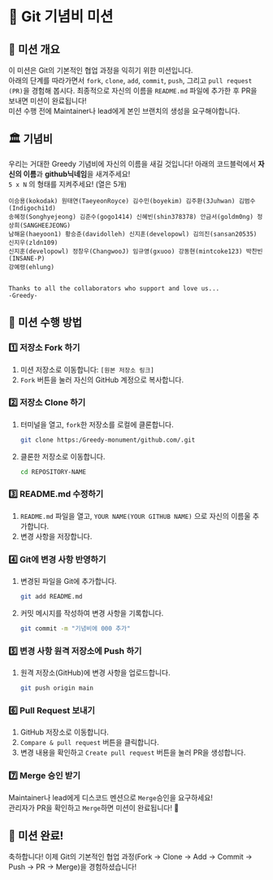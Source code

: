 # 🎯 Git 기념비 미션

## 📌 미션 개요

이 미션은 Git의 기본적인 협업 과정을 익히기 위한 미션입니다.<br/>아래의 단계를 따라가면서 `fork`, `clone`, `add`, `commit`, `push`, 그리고 `pull request (PR)`을 경험해 봅시다. 최종적으로 자신의 이름을 `README.md` 파일에 추가한 후 PR을 보내면 미션이 완료됩니다!<br/>
미션 수행 전에 Maintainer나 lead에게 본인 브랜치의 생성을 요구해야합니다.

## 🏛 기념비

우리는 거대한 Greedy 기념비에 자신의 이름을 새길 것입니다! 아래의 코드블럭에서 **자신의 이름**과 **github닉네임**을 새겨주세요!<br/>
`5 x N` 의 형태를 지켜주세요! (열은 5개)

```
이승용(kokodak) 원태연(TaeyeonRoyce) 김수민(boyekim) 김주환(3Juhwan) 김범수(Indigochi1d)
송혜정(Songhyejeong) 김준수(gogo1414) 신혜빈(shin378378) 안금서(goldm0ng) 정상희(SANGHEEJEONG)
남해윤(haeyoon1) 황승준(davidolleh) 신지훈(developowl) 김의진(sansan20535) 신지우(zldn109)
신지훈(developowl) 정창우(ChangwooJ) 임규영(gxuoo) 강동현(mintcoke123) 박찬빈(INSANE-P)
강예령(ehlung)


Thanks to all the collaborators who support and love us...
-Greedy-
```

## 🚀 미션 수행 방법

### 1️⃣ 저장소 Fork 하기

1. 미션 저장소로 이동합니다: `[원본 저장소 링크]`
2. `Fork` 버튼을 눌러 자신의 GitHub 계정으로 복사합니다.

### 2️⃣ 저장소 Clone 하기

1. 터미널을 열고, `fork`한 저장소를 로컬에 클론합니다.
   ```sh
   git clone https:/Greedy-monument/github.com/.git
   ```
2. 클론한 저장소로 이동합니다.
   ```sh
   cd REPOSITORY-NAME
   ```

### 3️⃣ README.md 수정하기

1. `README.md` 파일을 열고, `YOUR NAME(YOUR GITHUB NAME)` 으로 자신의 이름울 추가합니다.
2. 변경 사항을 저장합니다.

### 4️⃣ Git에 변경 사항 반영하기

1. 변경된 파일을 Git에 추가합니다.
   ```sh
   git add README.md
   ```
2. 커밋 메시지를 작성하여 변경 사항을 기록합니다.
   ```sh
   git commit -m "기념비에 000 추가"
   ```

### 5️⃣ 변경 사항 원격 저장소에 Push 하기

1. 원격 저장소(GitHub)에 변경 사항을 업로드합니다.
   ```sh
   git push origin main
   ```

### 6️⃣ Pull Request 보내기

1. GitHub 저장소로 이동합니다.
2. `Compare & pull request` 버튼을 클릭합니다.
3. 변경 내용을 확인하고 `Create pull request` 버튼을 눌러 PR을 생성합니다.

### 7️⃣ Merge 승인 받기

Maintainer나 lead에게 디스코드 멘션으로 `Merge`승인을 요구하세요!<br/>
관리자가 PR을 확인하고 `Merge`하면 미션이 완료됩니다! 🎉

## 🎉 미션 완료!

축하합니다! 이제 Git의 기본적인 협업 과정(Fork → Clone → Add → Commit → Push → PR → Merge)을 경험하셨습니다!
